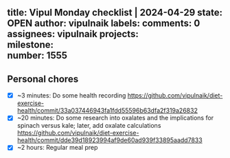 title:	Vipul Monday checklist | 2024-04-29
state:	OPEN
author:	vipulnaik
labels:	
comments:	0
assignees:	vipulnaik
projects:	
milestone:	
number:	1555
--
## Personal chores

- [x] ~3 minutes: Do some health recording https://github.com/vipulnaik/diet-exercise-health/commit/33a037446943fa1fdd55596b63dfa2f319a26832
- [x] ~20 minutes: Do some research into oxalates and the implications for spinach versus kale; later, add oxalate calculations https://github.com/vipulnaik/diet-exercise-health/commit/dde39d18923994af9de60ad939f33895aadd7833
- [x] ~2 hours: Regular meal prep

